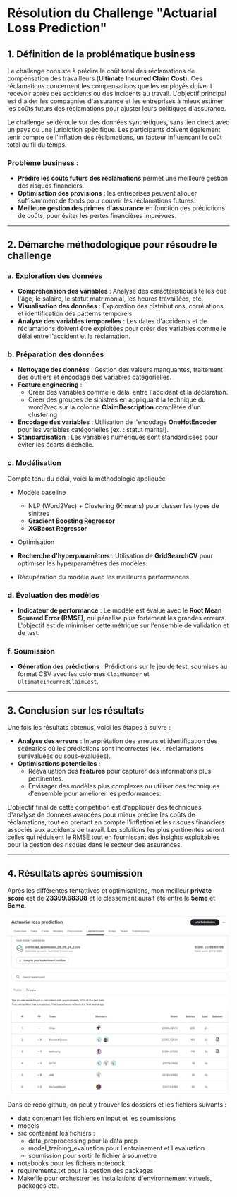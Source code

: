 # Résolution du Challenge "Actuarial Loss Prediction"

## 1. Définition de la problématique business

Le challenge consiste à prédire le coût total des réclamations de compensation des travailleurs (**Ultimate Incurred Claim Cost**). Ces réclamations concernent les compensations que les employés doivent recevoir après des accidents ou des incidents au travail. L'objectif principal est d'aider les compagnies d'assurance et les entreprises à mieux estimer les coûts futurs des réclamations pour ajuster leurs politiques d'assurance.

Le challenge se déroule sur des données synthétiques, sans lien direct avec un pays ou une juridiction spécifique. Les participants doivent également tenir compte de l'inflation des réclamations, un facteur influençant le coût total au fil du temps.

### Problème business :
- **Prédire les coûts futurs des réclamations** permet une meilleure gestion des risques financiers.
- **Optimisation des provisions** : les entreprises peuvent allouer suffisamment de fonds pour couvrir les réclamations futures.
- **Meilleure gestion des primes d'assurance** en fonction des prédictions de coûts, pour éviter les pertes financières imprévues.

---

## 2. Démarche méthodologique pour résoudre le challenge

### a. Exploration des données
- **Compréhension des variables** : Analyse des caractéristiques telles que l'âge, le salaire, le statut matrimonial, les heures travaillées, etc.
- **Visualisation des données** : Exploration des distributions, corrélations, et identification des patterns temporels.
- **Analyse des variables temporelles** : Les dates d'accidents et de réclamations doivent être exploitées pour créer des variables comme le délai entre l'accident et la réclamation.

### b. Préparation des données
- **Nettoyage des données** : Gestion des valeurs manquantes, traitement des outliers et encodage des variables catégorielles.
- **Feature engineering** : 
  - Créer des variables comme le délai entre l'accident et la déclaration.
  - Créer des groupes de sinistres en appliquant la technique du word2vec sur la colonne **ClaimDescription** complètée d'un clustering
- **Encodage des variables** : Utilisation de l'encodage **OneHotEncoder** pour les variables catégorielles (ex. : statut marital).
- **Standardisation** : Les variables numériques sont standardisées pour éviter les écarts d’échelle.

### c. Modélisation

Compte tenu du délai, voici la méthodologie appliquée

- Modèle baseline

  - NLP (Word2Vec) + Clustering (Kmeans) pour classer les types de sinitres
  - **Gradient Boosting Regressor**
  - **XGBoost Regressor**

- Optimisation
  
- **Recherche d'hyperparamètres** : Utilisation de **GridSearchCV** pour optimiser les hyperparamètres des modèles.
- Récupération du modèle avec les meilleures performances

### d. Évaluation des modèles
- **Indicateur de performance** : Le modèle est évalué avec le **Root Mean Squared Error (RMSE)**, qui pénalise plus fortement les grandes erreurs. L'objectif est de minimiser cette métrique sur l'ensemble de validation et de test.


### f. Soumission
- **Génération des prédictions** : Prédictions sur le jeu de test, soumises au format CSV avec les colonnes `ClaimNumber` et `UltimateIncurredClaimCost`.

---

## 3. Conclusion sur les résultats

Une fois les résultats obtenus, voici les étapes à suivre :

- **Analyse des erreurs** : Interprétation des erreurs et identification des scénarios où les prédictions sont incorrectes (ex. : réclamations surévaluées ou sous-évaluées).
- **Optimisations potentielles** :
  - Réévaluation des **features** pour capturer des informations plus pertinentes.
  - Envisager des modèles plus complexes ou utiliser des techniques d'ensemble pour améliorer les performances.

L'objectif final de cette compétition est d'appliquer des techniques d'analyse de données avancées pour mieux prédire les coûts de réclamations, tout en prenant en compte l'inflation et les risques financiers associés aux accidents de travail. Les solutions les plus pertinentes seront celles qui réduisent le RMSE tout en fournissant des insights exploitables pour la gestion des risques dans le secteur des assurances.

---

## 4. Résultats après soumission

Après les différentes tentattives et optimisations, mon meilleur **private score** est de **23399.68398** et le classement aurait été entre le **5eme** et **6eme**.

![Leadboard](/actuarial_leadboard.PNG "Lewis Leadboard")

Dans ce repo github, on peut y trouver les dossiers et les fichiers suivants :

- data contenant les fichiers en input et les soumissions
- models
- src contenant les fichiers :
    - data_preprocessing pour la data prep
    - model_training_evaluation pour l'entrainement et l'evaluation
    - soumission pour sortir le fichier à soumettre
- notebooks pour les fichers notebook
- requirements.txt pour la gestion des packages
- Makefile pour orchestrer les installations d'environnement virtuels, packages etc.
